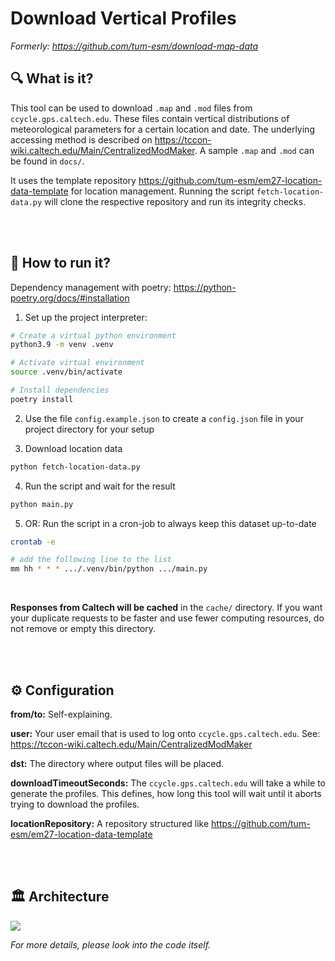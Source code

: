# Download Vertical Profiles

_Formerly: https://github.com/tum-esm/download-map-data_

## 🔍 What is it?

This tool can be used to download `.map` and `.mod` files from `ccycle.gps.caltech.edu`. These files contain vertical distributions of meteorological parameters for a certain location and date. The underlying accessing method is described on https://tccon-wiki.caltech.edu/Main/CentralizedModMaker. A sample `.map` and `.mod` can be found in `docs/`.

It uses the template repository https://github.com/tum-esm/em27-location-data-template for location management. Running the script `fetch-location-data.py` will clone the respective repository and run its integrity checks.

<br/>
<br/>

## 🔌 How to run it?

Dependency management with poetry: https://python-poetry.org/docs/#installation

1. Set up the project interpreter:

```bash
# Create a virtual python environment
python3.9 -m venv .venv

# Activate virtual environment
source .venv/bin/activate

# Install dependencies
poetry install
```

2. Use the file `config.example.json` to create a `config.json` file in your project directory for your setup

3. Download location data

```bash
python fetch-location-data.py
```

4. Run the script and wait for the result

```bash
python main.py
```

5. OR: Run the script in a cron-job to always keep this dataset up-to-date

```bash
crontab -e

# add the following line to the list
mm hh * * * .../.venv/bin/python .../main.py
```

<br/>

**Responses from Caltech will be cached** in the `cache/` directory. If you want your duplicate requests to be faster and use fewer computing resources, do not remove or empty this directory.

<br/>
<br/>

## ⚙️ Configuration

**from/to:** Self-explaining.

**user:** Your user email that is used to log onto `ccycle.gps.caltech.edu`. See: https://tccon-wiki.caltech.edu/Main/CentralizedModMaker

**dst:** The directory where output files will be placed.

**downloadTimeoutSeconds:** The `ccycle.gps.caltech.edu` will take a while to generate the profiles. This defines, how long this tool will wait until it aborts trying to download the profiles.

**locationRepository:** A repository structured like https://github.com/tum-esm/em27-location-data-template

<br/>
<br/>

## 🏛 Architecture

![](/docs/architecture.png)

_For more details, please look into the code itself._
